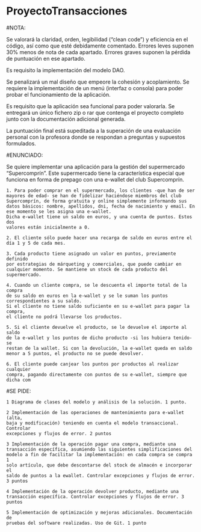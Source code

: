 # ProyectoTransacciones


#NOTA:

Se valorará la claridad, orden, legibilidad (“clean code”) y eficiencia en el
código, así como que esté debidamente comentado. Errores leves suponen 30%
menos de nota de cada apartado. Errores graves suponen la pérdida de
puntuación en ese apartado.

Es requisito la implementación del modelo DAO.

Se penalizará un mal diseño que empeore la cohesión y acoplamiento.
Se requiere la implementación de un menú (interfaz o consola) para poder
probar el funcionamiento de la aplicación.

Es requisito que la aplicación sea funcional para poder valorarla.
Se entregará un único fichero zip o rar que contenga el proyecto completo junto
con la documentación adicional generada.

La puntuación final está supeditada a la superación de una evaluación personal
con la profesora donde se respondan a preguntas y supuestos formulados.


#ENUNCIADO:

Se quiere implementar una aplicación para la gestión del supermercado
“Supercomprín”. Este supermercado tiene la característica especial que
funciona en forma de prepago con una e-wallet del club Supercomprín.

	1. Para poder comprar en el supermercado, los clientes -que han de ser
	mayores de edad- se han de fidelizar haciéndose miembros del club
	Supercomprín, de forma gratuita y online simplemente informando sus
	datos básicos: nombre, apellidos, dni, fecha de nacimiento y email. En
	ese momento se les asigna una e-wallet.
	Dicha e-wallet tiene un saldo en euros, y una cuenta de puntos. Estos dos
	valores están inicialmente a 0. 

	2. El cliente sólo puede hacer una recarga de saldo en euros entre el día 1 y 5 de cada mes.

	3. Cada producto tiene asignado un valor en puntos, previamente definido
	por estrategias de márqueting y comerciales, que puede cambiar en
	cualquier momento. Se mantiene un stock de cada producto del supermercado.

	4. Cuando un cliente compra, se le descuenta el importe total de la compra
	de su saldo en euros en la e-wallet y se le suman los puntos
	correspondientes a su saldo.
	Si el cliente no tiene saldo suficiente en su e-wallet para pagar la compra, 
	el cliente no podrá llevarse los productos.

	5. Si el cliente devuelve el producto, se le devuelve el importe al saldo 
	de la e-wallet y los puntos de dicho producto -si los hubiera tenido- se 
	restan de la wallet. Si con la devolución, la e-wallet queda en saldo 
	menor a 5 puntos, el producto no se puede devolver.

	6. El cliente puede canjear los puntos por productos al realizar cualquier
	compra, pagando directamente con puntos de su e-wallet, siempre que dicha com


#SE PIDE:

	1 Diagrama de clases del modelo y análisis de la solución. 1 punto.

	2 Implementación de las operaciones de mantenimiento para e-wallet (alta,
	baja y modificación) teniendo en cuenta el modelo transaccional. Controlar
	excepciones y flujos de error. 2 puntos

	3 Implementación de la operación pagar una compra, mediante una
	transacción específica, asumiendo las siguientes simplificaciones del
	modelo a fin de facilitar la implementación: en cada compra se compra 1
	solo artículo, que debe descontarse del stock de almacén e incorporar el
	saldo de puntos a la ewallet. Controlar excepciones y flujos de error. 
	3 puntos

	4 Implementación de la operación devolver producto, mediante una
	transacción específica. Controlar excepciones y flujos de error. 3 puntos
	
	5 Implementación de optimización y mejoras adicionales. Documentación de
	pruebas del software realizadas. Uso de Git. 1 punto



